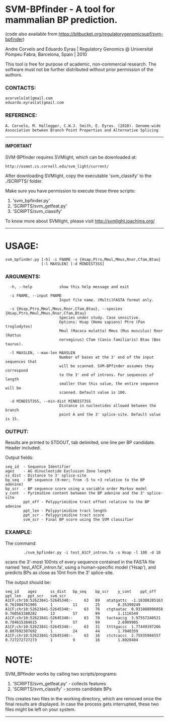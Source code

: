 # SVM-BPfinder  - A tool for mammalian BP prediction. 

(code also available from https://bitbucket.org/regulatorygenomicsupf/svm-bpfinder)

Andre Corvelo and Eduardo Eyras | Regulatory Genomics @ Universitat Pompeu Fabra, Barcelona, Spain | 2010 

This tool is free for purpose of academic, non-commercial research. The software must not be further distributed without prior permission of the authors.

### CONTACTS:
``` 
acorvelo[at]gmail.com
eduardo.eyras[at]gmail.com
```
   
### REFERENCE:
```
A. Corvelo, M. Hallegger, C.W.J. Smith, E. Eyras. (2010). Genome-wide Association between Branch Point Properties and Alternative Splicing
```
------------------------------------------


#### IMPORTANT

SVM-BPfinder requires SVMlight, which can be downloaded at:
```
http://osmot.cs.cornell.edu/svm_light/current/
```

After downloading SVMlight, copy the executable 'svm_classify' to the ./SCRIPTS/ folder.

Make sure you have permission to execute these three scripts:
1) 'svm_bpfinder.py'
2) 'SCRIPTS/svm_getfeat.py'
3) 'SCRIPTS/svm_classify'  

To know more about SVMlight, please visit http://svmlight.joachims.org/

------------------------------------------

# USAGE:
```
svm_bpfinder.py [-h] -i FNAME -s {Hsap,Ptro,Mmul,Mmus,Rnor,Cfam,Btau}
                [-l MAXSLEN] [-d MINDIST3SS]
```

### ARGUMENTS:
```
  -h, --help            show this help message and exit

  -i FNAME, --input FNAME
                        Input file name. (Multi)FASTA format only.

  -s {Hsap,Ptro,Mmul,Mmus,Rnor,Cfam,Btau}, --species {Hsap,Ptro,Mmul,Mmus,Rnor,Cfam,Btau}
                        Species under study. Case sensitive.
                        Options: Hsap (Homo sapiens) Ptro (Pan troglodytes)
                        Mmul (Macaca mulatta) Mmus (Mus musculus) Rnor (Rattus
                        norvegicus) Cfam (Canis familiaris) Btau (Bos taurus).

  -l MAXSLEN, --max-len MAXSLEN
                        Number of bases at the 3' end of the input sequences that
                        will be scanned. SVM-BPfinder assumes they correspond
                        to the 3' end of introns. For sequences of length
                        smaller than this value, the entire sequence will be
                        scanned. Default value is 100.

  -d MINDIST3SS, --min-dist MINDIST3SS
                        Distance in nucleotides allowed between the branch
                        point A and the 3' splice-site. Default value is 15.

```

### OUTPUT:

Results are printed to STDOUT, tab delimited, one line per BP candidate. Header included.

Output fields:
```
seq_id  - Sequence Identifier
agez    - AG dinucleotide Exclusion Zone length
ss_dist - Distance to 3' splice-site
bp_seq  - BP sequence (9-mer; from -5 to +3 relative to the BP adenine)
bp_scr  - BP sequence score using a variable order Markov model
y_cont  - Pyrimidine content between the BP adenine and the 3' splice-site
        ppt_off - Polypyrimidine tract offset relative to the BP adenine
        ppt_len - Polypyrimidine tract length
        ppt_scr - Polypyrimidine tract score
        svm_scr - Final BP score using the SVM classifier
```
    
### EXAMPLE:

The command:
``` 
        ./svm_bpfinder.py -i test_A1CF_intron.fa -s Hsap -l 100 -d 10
```
scans the 3'-most 100nts of every sequence contained in the FASTA file named 'test_A1CF_intron.fa', 
using a human-specific model ('Hsap'), and predicts BPs as close as 10nt from the 3' splice-site.  

The output should be:

```
seq_id    agez      ss_dist   bp_seq    bp_scr    y_cont    ppt_off   ppt_len   ppt_scr   svm_scr
A1CF;chr10:52623841-52645340:-     63   89   atatgattc  -1.18388285163      0.761904761905      1         11        25        0.35390249
A1CF;chr10:52623841-52645340:-     63   76   ctgtaatac  0.931808096058      0.760563380282      13        57        99        1.1116549
A1CF;chr10:52623841-52645340:-     63   70   tactaaccg  3.97557240521       0.784615384615      7         57        99        2.6909905
A1CF;chr10:52623841-52645340:-     63   31   ttttgaccc  1.77449397266       0.807692307692      1         24        44        1.7040359
A1CF;chr10:52623841-52645340:-     63   16   ctctcaccc  2.75935904557       0.727272727273      1         9         16        1.8028404
```
 
# NOTE:

SVM_BPfinder works by calling two scripts/programs: 
  1) 'SCRIPTS/svm_getfeat.py' - collects features 
  2) 'SCRIPTS/svm_classify'   - scores candidate BPs

This creates two files in the working directory, which are removed once the final results are displayed.
In case the process gets interrupted, these two files might be left on your system.  		 
	
------------------------------------------
